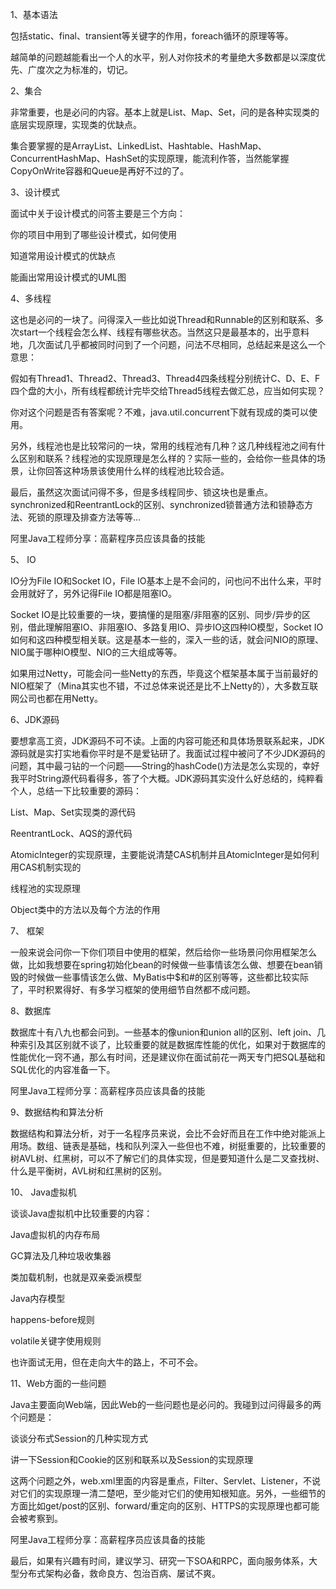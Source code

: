 1、基本语法

包括static、final、transient等关键字的作用，foreach循环的原理等等。

越简单的问题越能看出一个人的水平，别人对你技术的考量绝大多数都是以深度优先、广度次之为标准的，切记。


2、集合

非常重要，也是必问的内容。基本上就是List、Map、Set，问的是各种实现类的底层实现原理，实现类的优缺点。

集合要掌握的是ArrayList、LinkedList、Hashtable、HashMap、ConcurrentHashMap、HashSet的实现原理，能流利作答，当然能掌握CopyOnWrite容器和Queue是再好不过的了。


3、设计模式

面试中关于设计模式的问答主要是三个方向：

你的项目中用到了哪些设计模式，如何使用

知道常用设计模式的优缺点

能画出常用设计模式的UML图


4、多线程

这也是必问的一块了。问得深入一些比如说Thread和Runnable的区别和联系、多次start一个线程会怎么样、线程有哪些状态。当然这只是最基本的，出乎意料地，几次面试几乎都被同时问到了一个问题，问法不尽相同，总结起来是这么一个意思：

假如有Thread1、Thread2、Thread3、Thread4四条线程分别统计C、D、E、F四个盘的大小，所有线程都统计完毕交给Thread5线程去做汇总，应当如何实现？

你对这个问题是否有答案呢？不难，java.util.concurrent下就有现成的类可以使用。

另外，线程池也是比较常问的一块，常用的线程池有几种？这几种线程池之间有什么区别和联系？线程池的实现原理是怎么样的？实际一些的，会给你一些具体的场景，让你回答这种场景该使用什么样的线程池比较合适。

最后，虽然这次面试问得不多，但是多线程同步、锁这块也是重点。synchronized和ReentrantLock的区别、synchronized锁普通方法和锁静态方法、死锁的原理及排查方法等等...

阿里Java工程师分享：高薪程序员应该具备的技能


5、 IO

IO分为File IO和Socket IO，File IO基本上是不会问的，问也问不出什么来，平时会用就好了，另外记得File IO都是阻塞IO。

Socket IO是比较重要的一块，要搞懂的是阻塞/非阻塞的区别、同步/异步的区别，借此理解阻塞IO、非阻塞IO、多路复用IO、异步IO这四种IO模型，Socket IO如何和这四种模型相关联。这是基本一些的，深入一些的话，就会问NIO的原理、NIO属于哪种IO模型、NIO的三大组成等等。

如果用过Netty，可能会问一些Netty的东西，毕竟这个框架基本属于当前最好的NIO框架了（Mina其实也不错，不过总体来说还是比不上Netty的），大多数互联网公司也都在用Netty。


6、JDK源码

要想拿高工资，JDK源码不可不读。上面的内容可能还和具体场景联系起来，JDK源码就是实打实地看你平时是不是爱钻研了。我面试过程中被问了不少JDK源码的问题，其中最刁钻的一个问题——String的hashCode()方法是怎么实现的，幸好我平时String源代码看得多，答了个大概。JDK源码其实没什么好总结的，纯粹看个人，总结一下比较重要的源码：

List、Map、Set实现类的源代码

ReentrantLock、AQS的源代码

AtomicInteger的实现原理，主要能说清楚CAS机制并且AtomicInteger是如何利用CAS机制实现的

线程池的实现原理

Object类中的方法以及每个方法的作用


7、 框架

一般来说会问你一下你们项目中使用的框架，然后给你一些场景问你用框架怎么做，比如我想要在spring初始化bean的时候做一些事情该怎么做、想要在bean销毁的时候做一些事情该怎么做、MyBatis中$和#的区别等等，这些都比较实际了，平时积累得好、有多学习框架的使用细节自然都不成问题。

8、数据库

数据库十有八九也都会问到。一些基本的像union和union all的区别、left join、几种索引及其区别就不谈了，比较重要的就是数据库性能的优化，如果对于数据库的性能优化一窍不通，那么有时间，还是建议你在面试前花一两天专门把SQL基础和SQL优化的内容准备一下。

阿里Java工程师分享：高薪程序员应该具备的技能


9、数据结构和算法分析

数据结构和算法分析，对于一名程序员来说，会比不会好而且在工作中绝对能派上用场。数组、链表是基础，栈和队列深入一些但也不难，树挺重要的，比较重要的树AVL树、红黑树，可以不了解它们的具体实现，但是要知道什么是二叉查找树、什么是平衡树，AVL树和红黑树的区别。


10、 Java虚拟机

谈谈Java虚拟机中比较重要的内容：

Java虚拟机的内存布局

GC算法及几种垃圾收集器

类加载机制，也就是双亲委派模型

Java内存模型

happens-before规则

volatile关键字使用规则

也许面试无用，但在走向大牛的路上，不可不会。


11、Web方面的一些问题

Java主要面向Web端，因此Web的一些问题也是必问的。我碰到过问得最多的两个问题是：

谈谈分布式Session的几种实现方式

讲一下Session和Cookie的区别和联系以及Session的实现原理

这两个问题之外，web.xml里面的内容是重点，Filter、Servlet、Listener，不说对它们的实现原理一清二楚吧，至少能对它们的使用知根知底。另外，一些细节的方面比如get/post的区别、forward/重定向的区别、HTTPS的实现原理也都可能会被考察到。

阿里Java工程师分享：高薪程序员应该具备的技能

最后，如果有兴趣有时间，建议学习、研究一下SOA和RPC，面向服务体系，大型分布式架构必备，救命良方、包治百病、屡试不爽。
